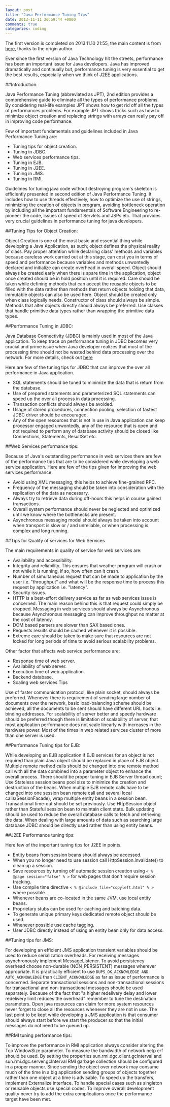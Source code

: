 ```yaml
---
layout: post
title: "Java Performance Tuning Tips"
date: 2013-11-11 20:59:44 +0800
comments: true
categories: coding
---
```

The first version is completed on 2013.11.10 21:55, the main content is from [here](http://www.exforsys.com/tutorials/j2ee/performance-tuning-of-java-applications.html), thanks to the origin author.

Ever since the first version of Java Technology hit the streets, performance has been an important issue for Java developers. Java has improved dramatically and continually but, performance tuning is very essential to get the best results, especially when we think of J2EE applications.

<!-- more -->

##Introduction:

Java Performance Tuning (abbreviated as JPT), 2nd edition provides a comprehensive guide to eliminate all the types of performance problems. By considering real-life examples JPT shows how to get rid off all the types of performances problems. For example JPT shows tricks such as how to minimize object creation and replacing strings with arrays can really pay off in improving code performance.

Few of important fundamentals and guidelines included in Java Performance Tuning are:

* Tuning tips for object creation.
* Tuning in JDBC.
* Web services performance tips.
* Tuning in EJB.
* Tuning in J2EE.
* Tuning in JMS.
* Tuning in RMI.

Guidelines for tuning java code without destroying program's skeleton is efficiently presented in second edition of Java Performance Tuning. It includes how to use threads effectively, how to optimize the use of strings, minimizing the creation of objects in program, avoiding bottleneck operation by including all the important fundamentals of Software Engineering to re-pioneer the code, issues of speed of Servlets and JSPs etc. That provides very crucial guidelines in performance tuning for java developers.

##Tuning Tips for Object Creation:

Object Creation is one of the most basic and essential thing while developing a Java Application, as such; object defines the physical reality of class. Pay proper attention while declaring class' methods and variables because careless work carried out at this stage, can cost you in terms of speed and performance because variables and methods unwontedly declared and initialize can create overhead in overall speed. Object should always be created early when there is spare time in the application, object once created should be in hold position until it is required. Care should be taken while defining methods that can accept the reusable objects to be filled with the data rather than methods that return objects holding that data, immutable objects can also be used here. Object should be created only when class logically needs. Constructor of class should always be simple. Methods that alter objects directly should always be preferred. Use classes that handle primitive data types rather than wrapping the primitive data types.

##Performance Tuning in JDBC:

Java Database Connectivity (JDBC) is mainly used in most of the Java application. To keep trace on performance tuning in JDBC becomes very crucial and prime issue when Java developer realizes that most of the processing time should not be wasted behind data processing over the network. For more details, check out  [here](/blog/2013/10/31/basic-practical-usage-of-jdbc-api/)

Here are few of the tuning tips for JDBC that can improve the over all performance in Java application.

* SQL statements should be tuned to minimize the data that is return from the database.
* Use of prepared statements and parameterized SQL statements can speed up the over all process in data processing.
* Transaction conflicts should always be avoided.
* Usage of stored procedures, connection pooling, selection of fastest JDBC driver should be encouraged.
* Any of the open resources that is not in use in Java application can keep processor engaged unwontedly, any of the resource that is open and not required to perform any of database activity should be closed like Connections, Statements, ResultSet etc.

##Web Services performance tips:

Because of Java's outstanding performance in web services there are few of the performance tips that are to be considered while developing a web service application. Here are few of the tips given for improving the web services performance.

* Avoid using XML messaging, this helps to achieve fine-grained RPC.
* Frequency of the messaging should be taken into consideration with the replication of the data as necessary.
* Always try to retrieve data during off-hours this helps in course gained transactions.
* Overall system performance should never be neglected and optimized until we know where the bottlenecks are present.
* Asynchronous messaging model should always be taken into account when transport is slow or / and unreliable, or when processing is complex and long running.

##Tips for Quality of services for Web Services

The main requirements in quality of service for web services are:

* Availability and accessibility.
* Integrity and reliability. This ensures that weather program will crash or not while it is running, if so, how often can it crash.
* Number of simultaneous request that can be made to application by the user i.e. "throughput" and what will be the response time to process this request by application i.e. "latency".
* Security issues.
* HTTP is a best-effort delivery service as far as web services issue is concerned. The main reason behind this is that request could simply be dropped. Messaging in web services should always be Asynchronous because Asynchronous messaging can improve throughput no matter at the cost of latency.
* DOM based parsers are slower than SAX based ones.
* Requests results should be cached whenever it is possible.
* Extreme care should be taken to make sure that resources are not locked for long periods of time to avoid serious scalability problems.

Other factor that affects web service performance are:

* Response time of web server.
* Availability of web server.
* Execution time of web application.
* Backend database.
* Scaling web services Tips

Use of faster communication protocol, like plain socket, should always be preferred. Whenever there is requirement of sending large number of documents over the network, basic load-balancing scheme should be achieved, all the documents to be sent should have different URL hosts i.e. binding addresses. For scalability of server better and speedy hardware should be preferred though there is limitation of scalability of server,  that most application performance does not scale linearly with increases in the hardware power. Most of the times in web related services cluster of more than one server is used.

##Performance Tuning tips for EJB:

While developing an EJB application if EJB services for an object is not required than plain Java object should be replaced in place of EJB object. Multiple remote method calls should be changed into one remote method call with all the data combined into a parameter object to enhance the overall process. There should be proper tuning in EJB Server thread count; Use Stateless session beans pool size to minimize the creation and destruction of the beans. When multiple EJB remote calls have to be changed into one session bean remote call and several local calls(SessionFacade), wrap multiple entity beans in a session bean. Transactional time-out should be set previously. Use HttpSession object rather than Stateful session bean to maintain client state. Bulk updating should be used to reduce the overall database calls to fetch and retrieving the data. When dealing with large amounts of data such as searching large database JDBC should be directly used rather than using entity beans.

##J2EE Performance tuning tips:

Here few of the important tuning tips for J2EE in points.

* Entity beans from session beans should always be accessed.
* When you no longer need to use session call HttpSession.invalidate() to clean up a session.
* Save resources by turning off automatic session creation using `< % @page session="false" % >` for web pages that don't require session tracking.
* Use compile time directive `< % @include file="copyleft.html" % >` where possible.
* Whenever beans are co-located in the same JVM, use local entity beans.
* Proprietary stubs can be used for caching and batching data.
* To generate unique primary keys dedicated remote object should be used.
* Whenever possible use cache tagging.
* User JDBC directly instead of using an entity bean only for data access.

##Tuning tips for JMS:

For developing an efficient JMS application transient variables should be used to reduce serialization overheads. For receiving messages asynchronously implement MessageListener. To avoid persistency overhead choose non-durable (NON_PERSISTENT) messages wherever appropriate. It is practically efficient to use `DUPS_OK_ACKNOWLEDGE AND AUTO_ACKNOWLEDGE` than `CLIENT_ACKNOWLEDGE` as far as issue of performance is concerned. Separate transactional sessions and non-transactional sessions for transactional and non-transactional messages should be used separately. Because of the fact that "a higher redelivery delay and lower redelivery limit reduces the overhead" remember to tune the destination parameters. Open java resources can claim for more system resources never forget to close all the resources whenever they are not in use. The last point to be kept while developing a JMS application is that consumer should always start before we start the producer so that the initial messages do not need to be queued up.

##RMI tuning performance tips:

To improve the performance in RMI application always consider altering the Tcp WindowSize parameter. To measure the bandwidth of network netp erf should be used. By setting the properties sun.rmi.dgc.client.gcInterval and sun.rmi.dgc.server.gcInterval RMI garbage collection should be configured in a proper manner. Since sending the object over network may consume much of the time in a big application sending groups of objects together rather than one object at a time is advisable. To speed up the transfers, implement Externalize interface. To handle special cases such as singleton or reusable objects use special codes. To improve overall development quality never try to add the extra complications once the performance target have been met.